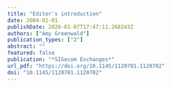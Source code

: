 ```yaml
---
title: "Editor's introduction"
date: 2004-01-01
publishDate: 2020-01-07T17:47:11.268243Z
authors: ["Amy Greenwald"]
publication_types: ["2"]
abstract: ""
featured: false
publication: "*SIGecom Exchanges*"
url_pdf: "https://doi.org/10.1145/1120701.1120702"
doi: "10.1145/1120701.1120702"
---
```


